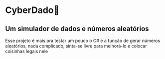 # CyberDado🎲
## Um simulador de dados e números aleatórios
Esse projeto é mais pra testar um pouco o C# e a função de gerar números aleatórios, nada complicado, sinta-se livre para melhorá-lo e colocar coisinhas legais nele
